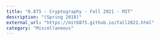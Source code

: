 ```yaml
---
title: "6.875 - Cryptography - Fall 2021 - MIT"
description: "(Spring 2018)"
external_url: "https://mit6875.github.io/fall2021.html"
category: "Miscellaneous"
---
```

